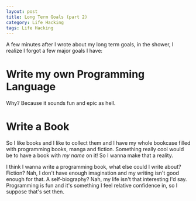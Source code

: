```yaml
---
layout: post
title: Long Term Goals (part 2)
category: Life Hacking
tags: Life Hacking
---
```



A few minutes after I wrote about my long term goals, in the shower, I realize I forgot a few major goals I have:

Write my own Programming Language
==================================

Why? Because it sounds fun and epic as hell.


Write a Book
=============

So I like books and I like to collect them and I have my whole bookcase filled with programming books, manga and fiction. Something really cool would be to have a book with *my name* on it! So I wanna make that a reality.

I think I wanna write a programming book, what else could I write about? Fiction? Nah, I don't have enough imagination and my writing isn't good enough for that. A self-biography? Nah, my life isn't that interesting I'd say. Programming is fun and it's something I feel relative confidence in, so I suppose that's set then.

